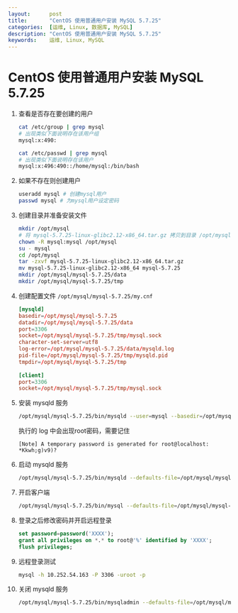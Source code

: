 ```yaml
---
layout:      post
title:       "CentOS 使用普通用户安装 MySQL 5.7.25"
categories:  [运维, Linux, 数据库, MySQL]
description: "CentOS 使用普通用户安装 MySQL 5.7.25"
keywords:    运维, Linux, MySQL
---
```


# CentOS 使用普通用户安装 MySQL 5.7.25

1. 查看是否存在要创建的用户

    ```sh
    cat /etc/group | grep mysql
    # 出现类似下面说明存在该用户组
    mysql:x:490:
    ```
    
    ```sh
    cat /etc/passwd | grep mysql
    # 出现类似下面说明存在该用户
    mysql:x:496:490::/home/mysql:/bin/bash
    ```

2. 如果不存在则创建用户

    ```sh
    useradd mysql # 创建mysql用户
    passwd mysql # 为mysql用户设定密码
    ```
    
3. 创建目录并准备安装文件

    ```sh
    mkdir /opt/mysql
    # 将 mysql-5.7.25-linux-glibc2.12-x86_64.tar.gz 拷贝到目录 /opt/mysql
    chown -R mysql:mysql /opt/mysql
    su - mysql
    cd /opt/mysql
    tar -zxvf mysql-5.7.25-linux-glibc2.12-x86_64.tar.gz
    mv mysql-5.7.25-linux-glibc2.12-x86_64 mysql-5.7.25
    mkdir /opt/mysql/mysql-5.7.25/data
    mkdir /opt/mysql/mysql-5.7.25/tmp
    ```
    
4. 创建配置文件 `/opt/mysql/mysql-5.7.25/my.cnf`

    ```conf
    [mysqld]
    basedir=/opt/mysql/mysql-5.7.25
    datadir=/opt/mysql/mysql-5.7.25/data
    port=3306
    socket=/opt/mysql/mysql-5.7.25/tmp/mysql.sock
    character-set-server=utf8
    log-error=/opt/mysql/mysql-5.7.25/data/mysqld.log
    pid-file=/opt/mysql/mysql-5.7.25/tmp/mysqld.pid
    tmpdir=/opt/mysql/mysql-5.7.25/tmp
        
    [client]
    port=3306
    socket=/opt/mysql/mysql-5.7.25/tmp/mysql.sock
    ```
    
5. 安装 mysqld 服务

    ```sh
    /opt/mysql/mysql-5.7.25/bin/mysqld --user=mysql --basedir=/opt/mysql/mysql-5.7.25/ --datadir=/opt/mysql/mysql-5.7.25/data/ --initialize
    ```
    
    执行的 log 中会出现root密码，需要记住
    
    ```log
    [Note] A temporary password is generated for root@localhost: *Kkwh;g)v9)?
    ```
    
6. 启动 mysqld 服务

    ```sh
    /opt/mysql/mysql-5.7.25/bin/mysqld --defaults-file=/opt/mysql/mysql-5.7.25/my.cnf &
    ```
    
7. 开启客户端

    ```sh
    /opt/mysql/mysql-5.7.25/bin/mysql --defaults-file=/opt/mysql/mysql-5.7.25/my.cnf -uroot -p
    ```
    
8. 登录之后修改密码并开启远程登录

    ```sql
    set password=password('XXXX');
    grant all privileges on *.* to root@'%' identified by 'XXXX';
    flush privileges;
    ```
    
9. 远程登录测试

    ```sh
    mysql -h 10.252.54.163 -P 3306 -uroot -p
    ```
    
10. 关闭 mysqld 服务

    ```sh
    /opt/mysql/mysql-5.7.25/bin/mysqladmin --defaults-file=/opt/mysql/mysql-5.7.25/my.cnf -uroot -p shutdown
    ```
    